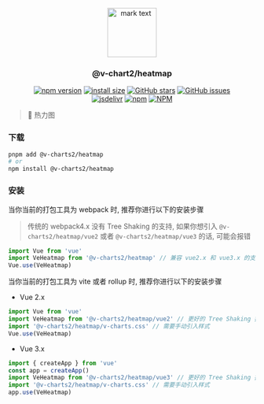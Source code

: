 <p align="center">
<img src="https://raw.githubusercontent.com/denaro-org/v-charts2/main/docs/.vuepress/public/favicon.ico" alt="mark text" width="100" height="100">
</p>

<h3 align="center">@v-chart2/heatmap</h3>

<p align="center">
  <a href="https://www.npmjs.com/package/@v-charts2/heatmap" target="_blank"><img alt="npm version" src="https://img.shields.io/npm/v/@v-charts2/heatmap"></a>
  <a href="https://packagephobia.com/result?p=@v-charts2/heatmap" target="_blank"><img alt="install size" src="https://packagephobia.now.sh/badge?p=@v-charts2/heatmap"></a>
  <a href="https://github.com/denaro-org/v-charts2/stargazers" target="_blank"><img alt="GitHub stars" src="https://img.shields.io/github/stars/denaro-org/v-charts2"></a>
  <a href="https://github.com/denaro-org/v-charts2/issues" target="_blank"><img alt="GitHub issues" src="https://img.shields.io/github/issues/denaro-org/v-charts2"></a>
  <br />
  <a href="https://www.jsdelivr.com/package/npm/@v-charts2/heatmap" target="_blank"><img alt="jsdelivr" src="https://data.jsdelivr.com/v1/package/npm/@v-charts2/heatmap/badge"></a>
  <a href="https://www.npmjs.com/package/@v-charts2/heatmap" target="_blank"><img alt="npm" src="https://img.shields.io/node/v/@v-charts2/heatmap"></a>
  <a href="https://github.com/denaro-org/v-charts2/blob/main/LICENSE" target="_blank"><img alt="NPM" src="https://img.shields.io/npm/l/@v-charts2/heatmap"></a>
</p>

> :tada: 热力图

### 下载

```bash
pnpm add @v-charts2/heatmap
# or
npm install @v-charts2/heatmap
```

### 安装

当你当前的打包工具为 webpack 时, 推荐你进行以下的安装步骤

> 传统的 webpack4.x 没有 Tree Shaking 的支持, 如果你想引入 `@v-charts2/heatmap/vue2` 或者 `@v-charts2/heatmap/vue3` 的话, 可能会报错

```javascript
import Vue from 'vue'
import VeHeatmap from '@v-charts2/heatmap' // 兼容 vue2.x 和 vue3.x 的支持, 将会自动加载支持 vue2.x 的支持包或者支持 vue3.x 的支持包
Vue.use(VeHeatmap)
```

当你当前的打包工具为 vite 或者 rollup 时, 推荐你进行以下的安装步骤

- Vue 2.x

```javascript
import Vue from 'vue'
import VeHeatmap from '@v-charts2/heatmap/vue2' // 更好的 Tree Shaking 推荐引入 vue2.x 的专属支持包
import '@v-charts2/heatmap/v-charts.css' // 需要手动引入样式
Vue.use(VeHeatmap)
```

- Vue 3.x

```javascript
import { createApp } from 'vue'
const app = createApp()
import VeHeatmap from '@v-charts2/heatmap/vue3' // 更好的 Tree Shaking 推荐引入 vue3.x 的专属支持包
import '@v-charts2/heatmap/v-charts.css' // 需要手动引入样式
app.use(VeHeatmap)
```
